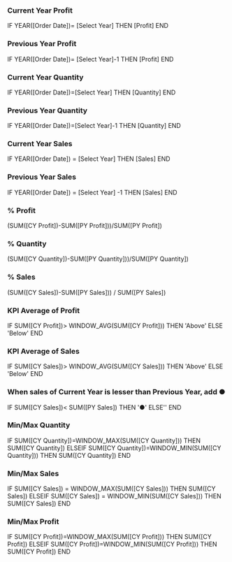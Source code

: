 ### Current Year Profit  
IF YEAR([Order Date])= [Select Year] 
THEN [Profit] 
END  

### Previous Year Profit  
IF YEAR([Order Date])= [Select Year]-1 
THEN [Profit] 
END  

### Current Year Quantity  
IF YEAR([Order Date])=[Select Year] THEN [Quantity] END  

### Previous Year Quantity  
IF YEAR([Order Date])=[Select Year]-1 THEN [Quantity] END  

### Current Year Sales  
IF YEAR([Order Date]) = [Select Year] THEN [Sales] END  

### Previous Year Sales  
IF YEAR([Order Date]) = [Select Year] -1 THEN [Sales] END  

### % Profit  
(SUM([CY Profit])-SUM([PY Profit]))/SUM([PY Profit])  

### % Quantity  
(SUM([CY Quantity])-SUM([PY Quantity]))/SUM([PY Quantity])  

### % Sales  
(SUM([CY Sales])-SUM([PY Sales])) / SUM([PY Sales])  

### KPI Average of Profit  
IF SUM([CY Profit])> WINDOW_AVG(SUM([CY Profit])) THEN 'Above' ELSE 'Below' END  

### KPI Average of Sales  
IF SUM([CY Sales])> WINDOW_AVG(SUM([CY Sales])) THEN 'Above' ELSE 'Below' END  

### When sales of Current Year is lesser than Previous Year, add ●  
IF SUM([CY Sales])< SUM([PY Sales]) THEN '●' ELSE'' END  

### Min/Max Quantity  
IF SUM([CY Quantity])=WINDOW_MAX(SUM([CY Quantity])) THEN SUM([CY Quantity]) ELSEIF SUM([CY Quantity])=WINDOW_MIN(SUM([CY Quantity])) THEN SUM([CY Quantity]) END  

### Min/Max Sales  
IF SUM([CY Sales]) = WINDOW_MAX(SUM([CY Sales])) THEN SUM([CY Sales]) ELSEIF SUM([CY Sales]) = WINDOW_MIN(SUM([CY Sales])) THEN SUM([CY Sales]) END  

### Min/Max Profit  
IF SUM([CY Profit])=WINDOW_MAX(SUM([CY Profit])) THEN SUM([CY Profit]) ELSEIF SUM([CY Profit])=WINDOW_MIN(SUM([CY Profit])) THEN SUM([CY Profit]) END  

